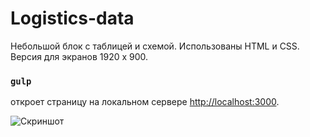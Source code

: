 # Logistics-data
Небольшой блок с таблицей и схемой.
Использованы HTML и CSS.
Версия для экранов 1920 х 900.

### `gulp`
откроет страницу на локальном сервере [http://localhost:3000](http://localhost:3000).

![Скриншот](https://i.ibb.co/9cDwdpG/localhost-3000.png)
